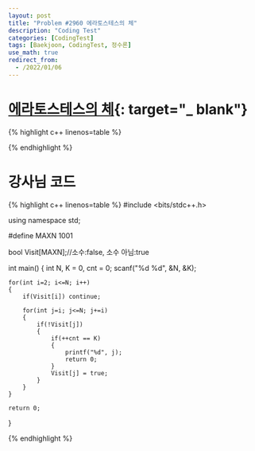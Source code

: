 ```yaml
---
layout: post
title: "Problem #2960 에라토스테스의 체"
description: "Coding Test"
categories: [CodingTest]
tags: [Baekjoon, CodingTest, 정수론]
use_math: true
redirect_from:
  - /2022/01/06
---
```


# [에라토스테스의 체](https://www.acmicpc.net/problem/2960){: target="_ blank"}

{% highlight c++ linenos=table %} 

{% endhighlight %}


# 강사님 코드

{% highlight c++ linenos=table %} 
#include <bits/stdc++.h>

using namespace std;

#define MAXN 1001

bool Visit[MAXN];//소수:false, 소수 아님:true

int main()
{
    int N, K = 0, cnt = 0;
    scanf("%d %d", &N, &K);

    for(int i=2; i<=N; i++)
    {
        if(Visit[i]) continue;

        for(int j=i; j<=N; j+=i)
        {
            if(!Visit[j])
            {
                if(++cnt == K)
                {
                    printf("%d", j);
                    return 0;
                }
                Visit[j] = true;
            }
        }
    }

    return 0;
}

{% endhighlight %}

